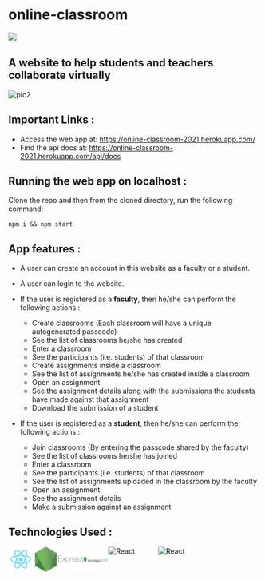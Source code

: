 # online-classroom

![](https://github.com/sayantan01/online-classroom/workflows/Deploy/badge.svg)

## A website to help students and teachers collaborate virtually

![pic2](https://user-images.githubusercontent.com/57137595/142589466-2d40dc08-d445-4b1f-b595-6dd21e85c880.png)


## Important Links :

- Access the web app at: https://online-classroom-2021.herokuapp.com/
- Find the api docs at: https://online-classroom-2021.herokuapp.com/api/docs


## Running the web app on localhost :

Clone the repo and then from the cloned directory, run the following command:

```
npm i && npm start
```


## App features :

- A user can create an account in this website as a faculty or a student.
- A user can login to the website.

- If the user is registered as a **faculty**, then he/she can perform the following actions :

  - Create classrooms (Each classroom will have a unique autogenerated passcode)
  - See the list of classrooms he/she has created
  - Enter a classroom
  - See the participants (i.e. students) of that classroom
  - Create assignments inside a classroom
  - See the list of assignments he/she has created inside a classroom
  - Open an assignment
  - See the assignment details along with the submissions the students have made against that assignment
  - Download the submission of a student

- If the user is registered as a **student**, then he/she can perform the following actions :
  - Join classrooms (By entering the passcode shared by the faculty)
  - See the list of classrooms he/she has joined
  - Enter a classroom
  - See the participants (i.e. students) of that classroom
  - See the list of assignments uploaded in the classroom by the faculty
  - Open an assignment
  - See the assignment details
  - Make a submission against an assignment
  
  
## Technologies Used :

<img alt="React" align="left" width="50px" src="https://raw.githubusercontent.com/github/explore/80688e429a7d4ef2fca1e82350fe8e3517d3494d/topics/react/react.png" />

<img alt="React" align="left" width="50px" src="https://raw.githubusercontent.com/github/explore/80688e429a7d4ef2fca1e82350fe8e3517d3494d/topics/nodejs/nodejs.png" /> 

<img alt="React" align="left" width="50px" src="https://raw.githubusercontent.com/github/explore/80688e429a7d4ef2fca1e82350fe8e3517d3494d/topics/express/express.png" /> 

<img alt="React" align="left" width="50px" src="https://raw.githubusercontent.com/github/explore/80688e429a7d4ef2fca1e82350fe8e3517d3494d/topics/mongodb/mongodb.png" />

<img alt="React" align="left" width="100px" height="50px" src="https://www.devonblog.com/wp-content/uploads/2018/08/jwt_05.jpg" />

<img alt="React" align="left" width="100px" src="https://encrypted-tbn0.gstatic.com/images?q=tbn:ANd9GcSFBvyZwtWapclJnU5s993F63khm4I_vEbE0U9LVpydYK5ZBxe_vqq6pHfOWaQjN9oWu6E&usqp=CAU" /> 
